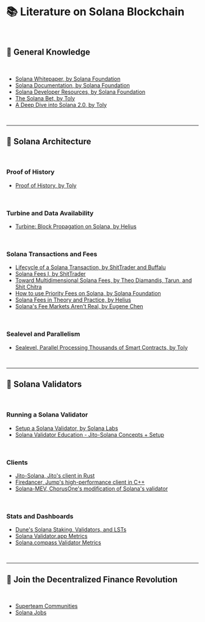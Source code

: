 # 📚 Literature on Solana Blockchain

<br>

## 📙 General Knowledge

<br>

* [Solana Whitepaper, by Solana Foundation](https://github.com/solana-labs/whitepaper)
* [Solana Documentation, by Solana Foundation](https://solana.com/docs)
* [Solana Developer Resources, by Solana Foundation](https://solana.com/developers)
* [The Solana Bet, by Toly](https://www.youtube.com/watch?v=dnKc5IvD88Q)
* [A Deep Dive into Solana 2.0, by Toly](https://www.youtube.com/watch?v=4MufOKIeuFY)

<br>

---

## 📘 Solana Architecture

<br>

### Proof of History

* [Proof of History, by Toly](https://medium.com/solana-labs/proof-of-history-a-clock-for-blockchain-cf47a61a9274)

<br>

### Turbine and Data Availability

* [Turbine: Block Propagation on Solana, by Helius](https://www.helius.dev/blog/turbine-block-propagation-on-solana)

<br>

### Solana Transactions and Fees

* [Lifecycle of a Solana Transaction, by ShitTrader and Buffalu](https://www.umbraresearch.xyz/writings/lifecycle-of-a-solana-transaction)
* [Solana Fees I, by ShitTrader](https://www.umbraresearch.xyz/writings/solana-fees-part-1)
* [Toward Multidimensional Solana Fees, by Theo Diamandis, Tarun, and Shit Chitra](https://www.umbraresearch.xyz/writings/toward-multidimensional-solana-fees)
* [How to use Priority Fees on Solana, by Solana Foundation](https://solana.com/developers/guides/advanced/how-to-use-priority-fees)
* [Solana Fees in Theory and Practice, by Helius](https://www.helius.dev/blog/solana-fees-in-theory-and-practice)
* [Solana's Fee Markets Aren't Real, by Eugene Chen](https://www.youtube.com/watch?v=Bhh4chj-J0I)

<br>

### Sealevel and Parallelism

* [Sealevel, Parallel Processing Thousands of Smart Contracts, by Toly](https://medium.com/solana-labs/sealevel-parallel-processing-thousands-of-smart-contracts-d814b378192)


<br>

----

## 📗 Solana Validators

<br>

### Running a Solana Validator

* [Setup a Solana Validator, by Solana Labs](https://docs.solanalabs.com/operations/setup-a-validator)
* [Solana Validator Education - Jito-Solana Concepts + Setup](https://www.youtube.com/watch?v=owLlIRXQvo8)

<br>

### Clients

* [Jito-Solana, Jito's client in Rust](https://github.com/jito-foundation/jito-solana)
* [Firedancer, Jump's high-performance client in C++](https://jumpcrypto.com/firedancer/)
* [Solana-MEV, ChorusOne's modification of Solana's validator](https://github.com/ChorusOne/solana-mev?tab=readme-ov-file)


<br>

### Stats and Dashboards


* [Dune's Solana Staking, Validators, and LSTs](https://dune.com/ilemi/solana-staking)
* [Solana Validator.app Metrics](https://www.validators.app/)
* [Solana.compass Validator Metrics](https://solanacompass.com/)

<br>

---

## 📕 Join the Decentralized Finance Revolution

<br>


* [Superteam Communities](https://superteam.fun/)
* [Solana Jobs](https://jobs.solana.com/jobs)


